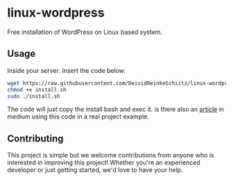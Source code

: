 # linux-wordpress
Free installation of WordPress on Linux based system.

## Usage
Inside your server. Insert the code below.

```bash
wget https://raw.githubusercontent.com/DeividReinkeSchiitz/linux-wordpress/main/install.sh
chmod +x install.sh
sudo ./install.sh
```
The code will just copy the install bash and exec it.
is there also an [article](https://medium.com/p/b707b9b05383) in medium using this code in a real project example.

## Contributing

This project is simple but we welcome contributions from anyone who is interested in improving this project! Whether you're an experienced developer or just getting started, we'd love to have your help.
